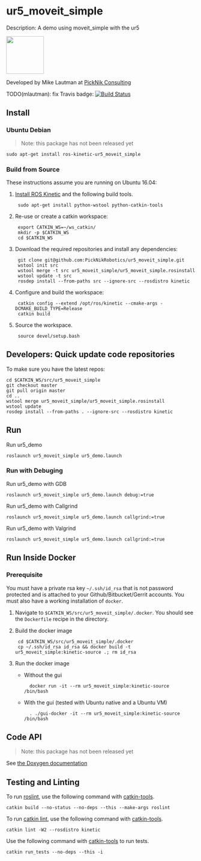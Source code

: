 # ur5_moveit_simple

Description: A demo using moveit_simple with the ur5

<img src="https://picknik.ai/assets/images/logo.jpg" width="100">

Developed by Mike Lautman at [PickNik Consulting](http://picknik.ai/)

TODO(mlautman): fix Travis badge:
[![Build Status](https://travis-ci.com/PickNikRobotics/ur5_moveit_simple.svg?token=o9hPQnr2kShM9ckDs6J8&branch=master)](https://travis-ci.com/PickNikRobotics/ur5_moveit_simple)

## Install

### Ubuntu Debian

> Note: this package has not been released yet

    sudo apt-get install ros-kinetic-ur5_moveit_simple

### Build from Source

These instructions assume you are running on Ubuntu 16.04:

1. [Install ROS Kinetic](http://wiki.ros.org/kinetic/Installation/Ubuntu) and the following build tools.

        sudo apt-get install python-wstool python-catkin-tools

1. Re-use or create a catkin workspace:

        export CATKIN_WS=~/ws_catkin/
        mkdir -p $CATKIN_WS
        cd $CATKIN_WS

1. Download the required repositories and install any dependencies:

        git clone git@github.com:PickNikRobotics/ur5_moveit_simple.git
        wstool init src
        wstool merge -t src ur5_moveit_simple/ur5_moveit_simple.rosinstall
        wstool update -t src
        rosdep install --from-paths src --ignore-src --rosdistro kinetic

1. Configure and build the workspace:

        catkin config --extend /opt/ros/kinetic --cmake-args -DCMAKE_BUILD_TYPE=Release
        catkin build

1. Source the workspace.

        source devel/setup.bash

## Developers: Quick update code repositories

To make sure you have the latest repos:

    cd $CATKIN_WS/src/ur5_moveit_simple
    git checkout master
    git pull origin master
    cd ..
    wstool merge ur5_moveit_simple/ur5_moveit_simple.rosinstall
    wstool update
    rosdep install --from-paths . --ignore-src --rosdistro kinetic

## Run

Run ur5_demo
```
roslaunch ur5_moveit_simple ur5_demo.launch
```

### Run with Debuging

Run ur5_demo with GDB
```
roslaunch ur5_moveit_simple ur5_demo.launch debug:=true
```

Run ur5_demo with Callgrind
```
roslaunch ur5_moveit_simple ur5_demo.launch callgrind:=true
```

Run ur5_demo with Valgrind
```
roslaunch ur5_moveit_simple ur5_demo.launch callgrind:=true
```

## Run Inside Docker

### Prerequisite

You must have a private rsa key `~/.ssh/id_rsa` that is not password protected and is attached to your Github/Bitbucket/Gerrit accounts.
You must also have a working installation of `docker`.

1. Navigate to `$CATKIN_WS/src/ur5_moveit_simple/.docker`. You should see the `Dockerfile` recipe in the directory.

1. Build the docker image

        cd $CATKIN_WS/src/ur5_moveit_simple/.docker
        cp ~/.ssh/id_rsa id_rsa && docker build -t ur5_moveit_simple:kinetic-source .; rm id_rsa

1. Run the docker image

    * Without the gui

            docker run -it --rm ur5_moveit_simple:kinetic-source /bin/bash

    * With the gui (tested with Ubuntu native and a Ubuntu VM)

            . ./gui-docker -it --rm ur5_moveit_simple:kinetic-source /bin/bash

## Code API

> Note: this package has not been released yet

See [the Doxygen documentation](http://docs.ros.org/kinetic/api/ur5_moveit_simple/html/anotated.html)

## Testing and Linting

To run [roslint](http://wiki.ros.org/roslint), use the following command with [catkin-tools](https://catkin-tools.readthedocs.org/).

    catkin build --no-status --no-deps --this --make-args roslint

To run [catkin lint](https://pypi.python.org/pypi/catkin_lint), use the following command with [catkin-tools](https://catkin-tools.readthedocs.org/).

    catkin lint -W2 --rosdistro kinetic

Use the following command with [catkin-tools](https://catkin-tools.readthedocs.org/) to run tests.

    catkin run_tests --no-deps --this -i
